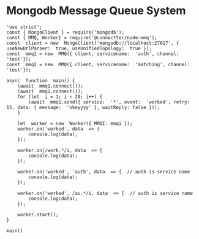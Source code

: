 # Mongodb Message Queue System

    'use strict';
	const { MongoClient } = require('mongodb');
	const { MMQ, Worker} = require('@connectter/node-mmq');
	const  client = new  MongoClient('mongodb://localhost:27017', { useNewUrlParser:  true, useUnifiedTopology:  true });
	const  mmq1 = new  MMQ({ client, servicename:  'auth', channel:  'test'});
	const  mmq2 = new  MMQ({ client, servicename:  'matching', channel:  'test'});
	
	async  function  main() {
		(await  mmq1.connect());
		(await  mmq2.connect());
		for (let  i = 1; i < 20; i++) {
			(await  mmq1.send({ service:  '*', event:  'worked', retry:  15, data: { message:  'okeyyyy' }, waitReply: false }));
		}
		
		let  worker = new  Worker({ MMQI: mmqi });
		worker.on('worked', data  => {
			console.log(data);
		});

		worker.on(/work.*/i, data  => {
			console.log(data);
		});

		worker.on('worked', 'auth', data  => {  // auth is service name
			console.log(data);
		});

		worker.on('worked', /au.*/i, data  => {  // auth is service name
			console.log(data);
		});

		worker.start();
	}
	
	main()
```
